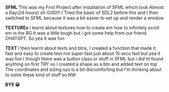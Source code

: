 **SFML**
This was my First Project after installation of SFML which took Almost a Day(24 hours) oh GOD!!!
I Tried the basic of SDL2 before this and I then switched to SFML because it was a bit easier to set up and render a 
window

**TEXTUREs**
I learnt about textures how to create em how to infinitely scroll em in the BG It was a little tough but i got some help
from our friend CHATGPT. So yea It was fun

**TEXT**
I then learnt about texts and btns, I created a function that made it fast and easy to create text not super fast just about 15 secs fast but yea it was fun
I though there was a button class or stuff in SFML but i did'nt found anything on first TRY so i created a shape as a btn and added text on top
The coordinates and sizing sys is a bit discomforting but I'm thinking about to solve these kind of stuff so NW

**BYE 😀**
